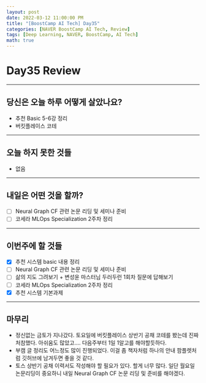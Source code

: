 ```yaml
---
layout: post
date: 2022-03-12 11:00:00 PM
title: "[BoostCamp AI Tech] Day35"
categories: [NAVER BoostCamp AI Tech, Review]
tags: [Deep Learning, NAVER, BoostCamp, AI Tech]
math: true
---
```


# Day35 Review

---

## 당신은 오늘 하루 어떻게 살았나요?

- 추천 Basic 5-6강 정리
- 버킷플레이스 코테

---

## 오늘 하지 못한 것들

- 없음

---

## 내일은 어떤 것을 할까?

- [ ] Neural Graph CF 관련 논문 리딩 및 세미나 준비
- [ ] 코세라 MLOps Specialization 2주차 정리

---

## 이번주에 할 것들

- [x] 추천 시스템 basic 내용 정리
- [ ] Neural Graph CF 관련 논문 리딩 및 세미나 준비
- [ ] 삶의 지도 그려보기 + 변성윤 마스터님 두러두런 1회차 질문에 답해보기
- [ ] 코세라 MLOps Specialization 2주차 정리
- [x] 추천 시스템 기본과제

---

## 마무리

- 정신없는 금토가 지나갔다. 토요일에 버킷플레이스 상반기 공채 코테를 봤는데 진짜 처참했다. 아쉬움도 많았고.... 다음주부터 1일 1알고를 해야할듯하다.
- 부캠 글 정리도 어느정도 많이 진행되었다. 이걸 좀 책자처럼 하나의 안내 팜플렛처럼 깃허브에 남겨두면 좋을 것 같다.
- 토스 상반기 공채 이력서도 작성해야 할 필요가 있다. 할게 너무 많다. 일단 월요일 논문리딩이 중요하니 내일 Neural Graph CF 논문 리딩 및 준비를 해야겠다.